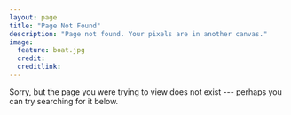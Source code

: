 ```yaml
---
layout: page
title: "Page Not Found"
description: "Page not found. Your pixels are in another canvas."  
image:
  feature: boat.jpg
  credit: 
  creditlink: 
---  
```


Sorry, but the page you were trying to view does not exist --- perhaps you can try searching for it below.

<script type="text/javascript">
  var GOOG_FIXURL_LANG = 'en';
  var GOOG_FIXURL_SITE = '{{ site.url }}'
</script>